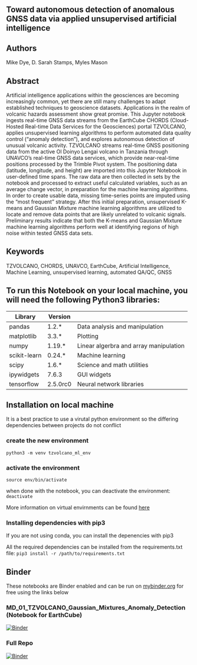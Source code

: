 ## Toward autonomous detection of anomalous GNSS data via applied unsupervised artificial intelligence 

## Authors
Mike Dye, D. Sarah Stamps, Myles Mason

## Abstract
Artificial intelligence applications within the geosciences are becoming increasingly common, yet there are still many challenges to adapt established techniques to geoscience datasets. Applications in the realm of volcanic hazards assessment show great promise. This Jupyter notebook ingests real-time GNSS data streams from the EarthCube CHORDS (Cloud-Hosted Real-time Data Services for the Geosciences) portal TZVOLCANO, applies unsupervised learning algorithms to perform automated data quality control (“anomaly detection”), and explores autonomous detection of unusual volcanic activity. TZVOLCANO streams real-time GNSS positioning data from the active Ol Doinyo Lengai volcano in Tanzania through UNAVCO’s real-time GNSS data services, which provide near-real-time positions processed by the Trimble Pivot system. The positioning data (latitude, longitude, and height) are imported into this Jupyter Notebook in user-defined time spans. The raw data are then collected in sets by the notebook and processed to extract useful calculated variables, such as an average change vector, in preparation for the machine learning algorithms. In order to create usable data, missing time-series points are imputed using the “most frequent” strategy. After this initial preparation, unsupervised K-means and Gaussian Mixture machine learning algorithms are utilized to  locate and remove data points that are likely unrelated to volcanic signals. Preliminary results indicate that both the K-means and Gaussian Mixture machine learning algorithms perform well at identifying regions of high noise within tested GNSS data sets.

## Keywords
TZVOLCANO, CHORDS, UNAVCO, EarthCube, Artificial Intelligence, Machine Learning, unsupervised learning, automated QA/QC, GNSS

## To run this Notebook on your local machine, you will need the following Python3 libraries:
| Library  | Version | |
| ------------- | ------------- | ------------- |
| pandas | 1.2.* | Data analysis and manipulation |
| matplotlib | 3.3.* | Plotting |
| numpy | 1.19.* | Linear algerbra and array manipulation |
| scikit-learn | 0.24.* | Machine learning  |
| scipy | 1.6.* | Science and math utilities |
| ipywidgets | 7.6.3 | GUI widgets |
| tensorflow | 2.5.0rc0 | Neural network libraries |



## Installation on local machine

It is a best practice to use a virutal python environment so the differing dependencies between projects do not conflict

### create the new environment
`python3 -m venv tzvolcano_ml_env`

### activate the environment
`source env/bin/activate`

when done with the notebook, you can deactivate the environment:
`deactivate`

More information on virtual envirnments can be found [here](https://realpython.com/python-virtual-environments-a-primer/)


### Installing dependencies with pip3
If you are not using conda, you can install the depenencies with pip3

All the required dependencies can be installed from the requirements.txt file:
`pip3 install -r /path/to/requirements.txt`



## Binder
These notebooks are Binder enabled and can be run on [mybinder.org](https://mybinder.org/) for free using the links below

### MD_01_TZVOLCANO_Gaussian_Mixtures_Anomaly_Detection (Notebook for EarthCube) 
[![Binder](https://mybinder.org/badge_logo.svg)](https://mybinder.org/v2/gh/mdye/TZVOLCANO_machine_learning.git/HEAD?filepath=MD_01_TZVOLCANO_Gaussian_Mixtures_Anomaly_Detection.ipynb)


### Full Repo
[![Binder](https://mybinder.org/badge_logo.svg)](https://mybinder.org/v2/gh/mdye/TZVOLCANO_machine_learning.git/HEAD)



